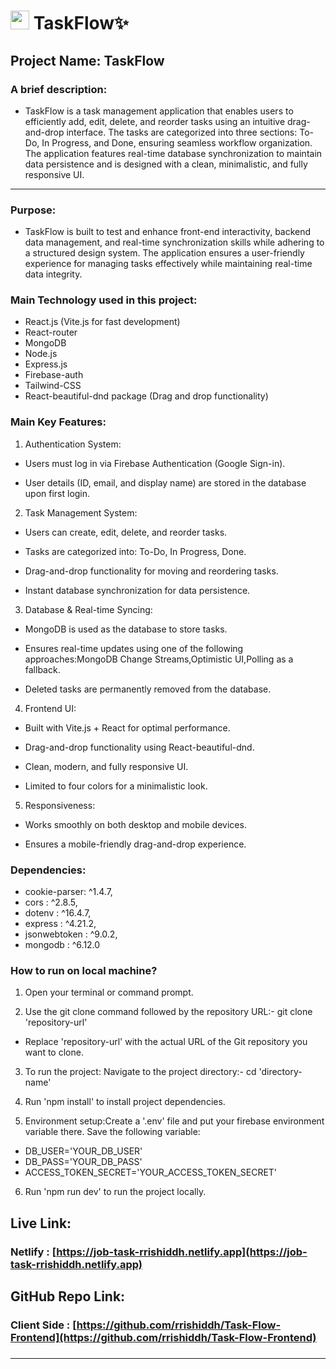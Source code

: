 # <img width="30px" src="https://img.icons8.com/?size=100&id=JiXLgJKyZix0&format=png&color=000000"/> TaskFlow✨

## Project Name: TaskFlow

### A brief description: 
- TaskFlow is a task management application that enables users to efficiently add, edit, delete, and reorder tasks using an intuitive drag-and-drop interface. The tasks are categorized into three sections: To-Do, In Progress, and Done, ensuring seamless workflow organization. The application features real-time database synchronization to maintain data persistence and is designed with a clean, minimalistic, and fully responsive UI.
 


---

### Purpose:

- TaskFlow is built to test and enhance front-end interactivity, backend data management, and real-time synchronization skills while adhering to a structured design system. The application ensures a user-friendly experience for managing tasks effectively while maintaining real-time data integrity.
  

### Main Technology used in this project:
- React.js (Vite.js for fast development)
- React-router
- MongoDB
- Node.js
- Express.js
- Firebase-auth
- Tailwind-CSS
- React-beautiful-dnd package (Drag and drop functionality)

### Main Key Features:

1. Authentication System:

- Users must log in via Firebase Authentication (Google Sign-in).

- User details (ID, email, and display name) are stored in the database upon first login.

2. Task Management System:

- Users can create, edit, delete, and reorder tasks.

- Tasks are categorized into: To-Do, In Progress, Done.

- Drag-and-drop functionality for moving and reordering tasks.

- Instant database synchronization for data persistence.

3. Database & Real-time Syncing:

- MongoDB is used as the database to store tasks.

- Ensures real-time updates using one of the following approaches:MongoDB Change Streams,Optimistic UI,Polling as a fallback.
- Deleted tasks are permanently removed from the database.



4. Frontend UI:

- Built with Vite.js + React for optimal performance.

- Drag-and-drop functionality using React-beautiful-dnd.

- Clean, modern, and fully responsive UI.

- Limited to four colors for a minimalistic look.

5. Responsiveness:

- Works smoothly on both desktop and mobile devices.

- Ensures a mobile-friendly drag-and-drop experience.



### Dependencies:
- cookie-parser: ^1.4.7,
- cors : ^2.8.5,
- dotenv : ^16.4.7,
- express : ^4.21.2,
- jsonwebtoken : ^9.0.2,
- mongodb : ^6.12.0

### How to run on local machine?

1. Open your terminal or command prompt.

2. Use the git clone command followed by the repository URL:-  git clone 'repository-url'

- Replace 'repository-url' with the actual URL of the Git repository you want to clone.

3. To run the project: Navigate to the project directory:- cd 'directory-name' 

4. Run 'npm install' to install project dependencies.

5. Environment setup:Create a '.env' file and put your firebase environment variable there. Save the following variable:
- DB_USER='YOUR_DB_USER'
- DB_PASS='YOUR_DB_PASS'
- ACCESS_TOKEN_SECRET='YOUR_ACCESS_TOKEN_SECRET'

6. Run 'npm run dev' to run the project locally.



###

##  Live Link: 
### Netlify : [https://job-task-rrishiddh.netlify.app](https://job-task-rrishiddh.netlify.app)

### 
##  GitHub Repo Link: 
###  Client Side : [https://github.com/rrishiddh/Task-Flow-Frontend](https://github.com/rrishiddh/Task-Flow-Frontend)


### 


<hr/>
